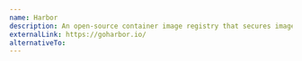 ```yaml
---
name: Harbor
description: An open-source container image registry that secures images with role-based access control, scans for vulnerabilities, and signs images as trusted content.
externalLink: https://goharbor.io/
alternativeTo:
---
```

